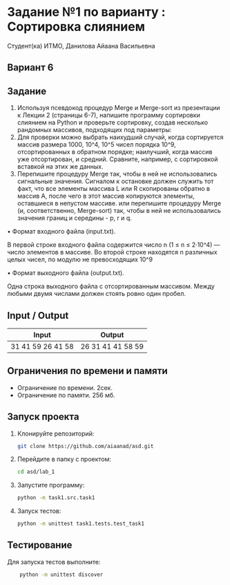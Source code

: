 # Задание №1 по варианту : Сортировка слиянием
Студент(ка) ИТМО, Данилова Айаана Васильевна

## Вариант 6

## Задание 
1. Используя псевдокод процедур Merge и Merge-sort из презентации к Лекции 2 (страницы 6-7), напишите программу сортировки слиянием на Python и
проверьте сортировку, создав несколько рандомных массивов, подходящих
под параметры:
2. Для проверки можно выбрать наихудший случай, когда сортируется массив
размера 1000, 10^4, 10^5 чисел порядка 10^9, отсортированных в обратном
порядке; наилучший, когда массив уже отсортирован, и средний. Сравните,
например, с сортировкой вставкой на этих же данных.
3. Перепишите процедуру Merge так, чтобы в ней не использовались сигнальные значения. Сигналом к остановке должен служить тот факт, что все
элементы массива L или R скопированы обратно в массив A, после чего в
этот массив копируются элементы, оставшиеся в непустом массиве.
или перепишите процедуру Merge (и, соответственно, Merge-sort) так, чтобы
в ней не использовались значения границ и середины - p, r и q.



• Формат входного файла (input.txt). 

В первой строке входного файла
содержится число n (1 ≤ n ≤ 2·10^4) — число элементов в массиве.
Во второй строке находятся n различных целых чисел, по модулю не
превосходящих 10^9


• Формат выходного файла (output.txt). 

Одна строка выходного файла
с отсортированным массивом. Между любыми двумя числами должен
стоять ровно один пробел.
## Input / Output 

| Input             | Output            |
|-------------------|-------------------|
| 31 41 59 26 41 58 | 26 31 41 41 58 59 |

## Ограничения по времени и памяти

- Ограничение по времени. 2сек.
- Ограничение по памяти. 256 мб.


## Запуск проекта
1. Клонируйте репозиторий:
   ```bash
   git clone https://github.com/aiaanad/asd.git
   ```
2. Перейдите в папку с проектом:
   ```bash
   cd asd/lab_1
   ```
3. Запустите программу:
   ```bash
   python -m task1.src.task1 
   ```

4. Запуск тестов:
   ```bash
   python -m unittest task1.tests.test_task1
   ```


## Тестирование
Для запуска тестов выполните:
```bash
    python -m unittest discover
```
